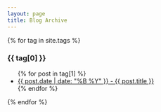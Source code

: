 ```yaml
---
layout: page
title: Blog Archive
---
```


{% for tag in site.tags %}
  <h3>{{ tag[0] }}</h3>
  <ul>
    {% for post in tag[1] %}
      <li><a href="/Left-On-Read{{ post.url }}">{{ post.date | date: "%B %Y" }} - {{ post.title }}</a></li>
    {% endfor %}
  </ul>
{% endfor %}
